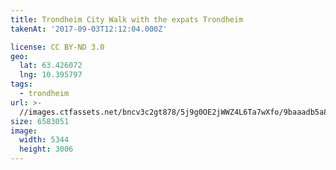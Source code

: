 ```yaml
---
title: Trondheim City Walk with the expats Trondheim
takenAt: '2017-09-03T12:12:04.000Z'

license: CC BY-ND 3.0
geo:
  lat: 63.426072
  lng: 10.395797
tags:
  - trondheim
url: >-
  //images.ctfassets.net/bncv3c2gt878/5j9g0OE2jWWZ4L6Ta7wXfo/9baaadb5a89037305c4fd5c6bcaf3d46/trondheim-city-walk-with-the-expats-trondheim_36820177796_o
size: 6583051
image:
  width: 5344
  height: 3006
---
```

